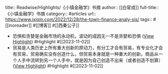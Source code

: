 title:: Readwise/Highlights/《小镇金融学》书摘
author:: [[白宦成]]
full-title:: 《小镇金融学》书摘
category:: #articles
url:: https://www.ixiqin.com/2022/12/28/the-town-finance-analy-sis/
tags:: #[[inoreader]] #[[博客]] #[[西秦公子]]

- 恐惧和贪婪是金融市场的永动机，波动的成因无一不是贪婪和恐惧 ([View Highlight](https://read.readwise.io/read/01he7xeqs911b4teg0essrx8aj)) #Highlight #[[2023-11-02]]
- 贸易是人类历史上所有重大创新的原动力，有分工才会有贸易，有专业化才会有贸易，贸易确实没有创造什么，但贸易本身就是一种重大的创新。商品从一个人手中流转到另一个人手中，就是因为自己创造不出来（或者创造不划算） ([View Highlight](https://read.readwise.io/read/01he7xf12g250a6wg5faq6490d)) #Highlight #[[2023-11-02]]